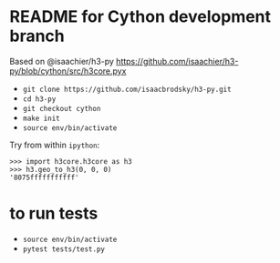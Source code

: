 # README for Cython development branch

Based on @isaachier/h3-py https://github.com/isaachier/h3-py/blob/cython/src/h3core.pyx

- `git clone https://github.com/isaacbrodsky/h3-py.git`
- `cd h3-py`
- `git checkout cython`
- `make init`
- `source env/bin/activate`

Try from within `ipython`:

```
>>> import h3core.h3core as h3
>>> h3.geo_to_h3(0, 0, 0)
'8075fffffffffff'
```

# to run tests
- `source env/bin/activate`
- `pytest tests/test.py`
